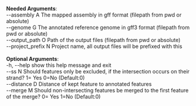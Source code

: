 **Needed Arguments**:<br />
  --assembly A        The mapped assembly in gff format (filepath from pwd or absolute)<br />
  --genome G          The annotated reference genome in gff3 format (filepath from pwd or absolute)<br />
  --output_path O     Path of the output files (filepath from pwd or absolute)<br />
  --project_prefix N  Project name, all output files will be prefixed with this<br />
<br />
**Optional Arguments**:<br />
  -h, --help          show this help message and exit<br />
  --ss N              Should features only be excluded, if the intersection occurs on their strand? 1= Yes 0=No (Default:0)<br />
  --distance D        Distance of kept feature to annotated features<br />
  --merge M           Should non-intersecting features be merged to the first feature of the merge? 0= Yes 1=No (Default:0)<br />

